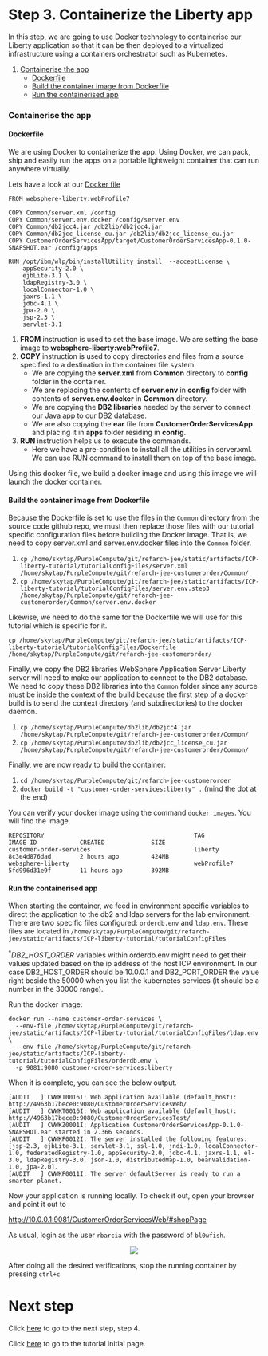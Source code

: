 # Step 3. Containerize the Liberty app

In this step, we are going to use Docker technology to containerise our Liberty application so that it can be then deployed to a virtualized infrastructure using a containers orchestrator such as Kubernetes.

1. [Containerise the app](#containerise-the-app)
    * [Dockerfile](#dockerfile)
    * [Build the container image from Dockerfile](#build-container-image-from-dockerfile)
    * [Run the containerised app](#run-the-containerised-app)

### Containerise the app

#### Dockerfile

We are using Docker to containerize the app. Using Docker, we can pack, ship and easily run the apps on a portable lightweight container that can run anywhere virtually.

Lets have a look at our [Docker file](tutorialConfigFiles/Dockerfile)

```
FROM websphere-liberty:webProfile7

COPY Common/server.xml /config
COPY Common/server.env.docker /config/server.env
COPY Common/db2jcc4.jar /db2lib/db2jcc4.jar
COPY Common/db2jcc_license_cu.jar /db2lib/db2jcc_license_cu.jar
COPY CustomerOrderServicesApp/target/CustomerOrderServicesApp-0.1.0-SNAPSHOT.ear /config/apps

RUN /opt/ibm/wlp/bin/installUtility install  --acceptLicense \
    appSecurity-2.0 \
    ejbLite-3.1 \
    ldapRegistry-3.0 \
    localConnector-1.0 \
    jaxrs-1.1 \
    jdbc-4.1 \
    jpa-2.0 \
    jsp-2.3 \
    servlet-3.1

```

1. **FROM** instruction is used to set the base image. We are setting the base image to **websphere-liberty:webProfile7**.
2. **COPY** instruction is used to copy directories and files from a source specified to a destination in the container file system.
   - We are copying the **server.xml** from **Common** directory to **config** folder in the container.
   - We are replacing the contents of **server.env** in **config** folder with contents of **server.env.docker** in **Common** directory.
   - We are copying the **DB2 libraries** needed by the server to connect our Java app to our DB2 database.
   - We are also copying the **ear** file from **CustomerOrderServicesApp** and placing it in **apps** folder residing in **config**.
3. **RUN** instruction helps us to execute the commands.
   - Here we have a pre-condition to install all the utilities in server.xml. We can use RUN command to install them on top of the base image.

Using this docker file, we build a docker image and using this image we will launch the docker container.

#### Build the container image from Dockerfile

Because the Dockerfile is set to use the files in the `Common` directory from the source code github repo, we must then replace those files with our tutorial specific configuration files before building the Docker image. That is, we need to copy server.xml and server.env.docker files into the `Common` folder.

1. `cp /home/skytap/PurpleCompute/git/refarch-jee/static/artifacts/ICP-liberty-tutorial/tutorialConfigFiles/server.xml /home/skytap/PurpleCompute/git/refarch-jee-customerorder/Common/`
2. `cp /home/skytap/PurpleCompute/git/refarch-jee/static/artifacts/ICP-liberty-tutorial/tutorialConfigFiles/server.env.step3 /home/skytap/PurpleCompute/git/refarch-jee-customerorder/Common/server.env.docker`

Likewise, we need to do the same for the Dockerfile we will use for this tutorial which is specific for it.

`cp /home/skytap/PurpleCompute/git/refarch-jee/static/artifacts/ICP-liberty-tutorial/tutorialConfigFiles/Dockerfile /home/skytap/PurpleCompute/git/refarch-jee-customerorder/`

Finally, we copy the DB2 libraries WebSphere Application Server Liberty server will need to make our application to connect to the DB2 database. We need to copy these DB2 libraries into the `Common` folder since any source must be inside the context of the build because the first step of a docker build is to send the context directory (and subdirectories) to the docker daemon.

1. `cp /home/skytap/PurpleCompute/db2lib/db2jcc4.jar /home/skytap/PurpleCompute/git/refarch-jee-customerorder/Common/`
2. `cp /home/skytap/PurpleCompute/db2lib/db2jcc_license_cu.jar /home/skytap/PurpleCompute/git/refarch-jee-customerorder/Common/`

Finally, we are now ready to build the container:

1. `cd /home/skytap/PurpleCompute/git/refarch-jee-customerorder`
2. `docker build -t "customer-order-services:liberty" .` (mind the dot at the end)

You can verify your docker image using the command `docker images`. You will find the image.

```
REPOSITORY                                          TAG                 IMAGE ID            CREATED             SIZE
customer-order-services                             liberty             8c3e4d876dad        2 hours ago         424MB
websphere-liberty                                   webProfile7         5fd996d31e9f        11 hours ago        392MB
```

#### Run the containerised app
When starting the container, we feed in environment specific variables to direct the application to the db2 and ldap servers for the lab environment.
There are two specific files configured: `orderdb.env` and `ldap.env`.
These files are located in `/home/skytap/PurpleCompute/git/refarch-jee/static/artifacts/ICP-liberty-tutorial/tutorialConfigFiles`

<sup>*</sup>_DB2_HOST_ORDER_ variables within orderdb.env might need to get their values updated based on the ip address of the host ICP environment. In our case DB2_HOST_ORDER should be 10.0.0.1 and DB2_PORT_ORDER the value right beside the 50000 when you list the kubernetes services (it should be a number in the 30000 range).

Run the docker image:

```
docker run --name customer-order-services \
  --env-file /home/skytap/PurpleCompute/git/refarch-jee/static/artifacts/ICP-liberty-tutorial/tutorialConfigFiles/ldap.env \
  --env-file /home/skytap/PurpleCompute/git/refarch-jee/static/artifacts/ICP-liberty-tutorial/tutorialConfigFiles/orderdb.env \
  -p 9081:9080 customer-order-services:liberty
```

When it is complete, you can see the below output.

```
[AUDIT   ] CWWKT0016I: Web application available (default_host): http://4963b17bece0:9080/CustomerOrderServicesWeb/
[AUDIT   ] CWWKT0016I: Web application available (default_host): http://4963b17bece0:9080/CustomerOrderServicesTest/
[AUDIT   ] CWWKZ0001I: Application CustomerOrderServicesApp-0.1.0-SNAPSHOT.ear started in 2.366 seconds.
[AUDIT   ] CWWKF0012I: The server installed the following features: [jsp-2.3, ejbLite-3.1, servlet-3.1, ssl-1.0, jndi-1.0, localConnector-1.0, federatedRegistry-1.0, appSecurity-2.0, jdbc-4.1, jaxrs-1.1, el-3.0, ldapRegistry-3.0, json-1.0, distributedMap-1.0, beanValidation-1.0, jpa-2.0].
[AUDIT   ] CWWKF0011I: The server defaultServer is ready to run a smarter planet.
```
Now your application is running locally. To check it out, open your browser and point it out to

http://10.0.0.1:9081/CustomerOrderServicesWeb/#shopPage


As usual, login as the user `rbarcia` with the password of `bl0wfish`.

<p align="center">
<img src="https://github.com/ibm-cloud-architecture/refarch-jee/blob/master/static/imgs/LibertyToolKit/AppRunningLocally.png">
</p>

After doing all the desired verifications, stop the running container by pressing `ctrl+c`

# Next step

Click [here](step4.md) to go to the next step, step 4.

Click [here](tutorial.md) to go to the tutorial initial page.

